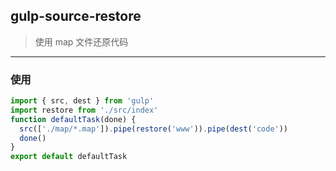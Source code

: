 ## gulp-source-restore

> 使用 map 文件还原代码

---

### 使用

```javascript
import { src, dest } from 'gulp'
import restore from './src/index'
function defaultTask(done) {
  src(['./map/*.map']).pipe(restore('www')).pipe(dest('code'))
  done()
}
export default defaultTask
```
